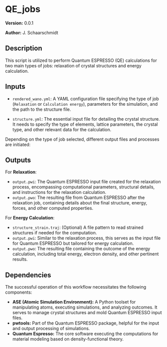 # QE_jobs

**Version:** 0.0.1

**Author:** J. Schaarschmidt

## Description

This script is utilized to perform Quantum ESPRESSO (QE) calculations for two main types of jobs: relaxation of crystal structures and energy calculation.

## Inputs

- `rendered_wano.yml`: A YAML configuration file specifying the type of job (`Relaxation` or `Calculation energy`), parameters for the simulation, and the path to the structure file.

- `structure.yml`: The essential input file for detailing the crystal structure. It needs to specify the type of elements, lattice parameters, the crystal type, and other relevant data for the calculation.

Depending on the type of job selected, different output files and processes are initiated:

## Outputs

For **Relaxation**:

- `output.pwi`: The Quantum ESPRESSO input file created for the relaxation process, encompassing computational parameters, structural details, and instructions for the relaxation calculation.
- `output.pwo`: The resulting file from Quantum ESPRESSO after the relaxation job, containing details about the final structure, energy, forces, and other computed properties.

For **Energy Calculation**:

- `structure_strain.traj`: (Optional) A file pattern to read strained structures if needed for the computation.
- `output.pwi`: Similar to the relaxation process, this serves as the input file for Quantum ESPRESSO but tailored for energy calculation.
- `output.pwo`: The resulting file containing the outcome of the energy calculation, including total energy, electron density, and other pertinent results.

## Dependencies

The successful operation of this workflow necessitates the following components:

- **ASE (Atomic Simulation Environment):** A Python toolset for manipulating atoms, executing simulations, and analyzing outcomes. It serves to manage crystal structures and mold Quantum ESPRESSO input files.
- **pwtools:** Part of the Quantum ESPRESSO package, helpful for the input and output processing of simulations.
- **Quantum Espresso:** The core software executing the computations for material modeling based on density-functional theory.